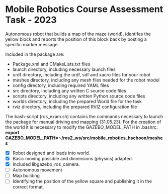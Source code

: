 # Mobile Robotics Course Assessment Task - 2023

Autonomous robot that builds a map of the maze (world), identifes the yellow block and reports the position of this block back by posting a specific marker message.

Included in the package are:
* Package.xml and CMakeLists.txt files
* launch directory, including necessary launch files
* urdf directory, including the urdf, sdf and xacro files for your robot
* meshes directory, including any mesh files needed for the robot model
* config directory, including required YAML files
* src directory, including any written C source code files
* scripts directory, including any written Python source code files
* worlds directory, including the prepared World file for the task
* rviz directory, including the prepared RVIZ configuration file

The bash-script (ros_exam.sh) contains the commands necessary to launch the package for manual driving and mapping (31.05.23).
For the creation of the world it is necessary to modify the GAZEBO_MODEL_PATH in .bashrc:
**export GAZEBO_MODEL_PATH=~/ros2_ws/src/mobile_robotics_hschoon/meshes**

- [X] Robot designed and loads into world.
- [X] Basic moving possible and dimensions (physics) adapted.
- [X] Included libgazebo_ros_camera.
- [ ] Autonomous movement
- [ ] Map building
- [ ] Identifying the position of the yellow square and publishing it in the correct format.
